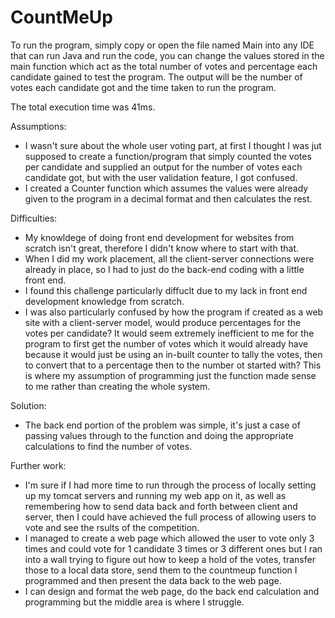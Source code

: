 # CountMeUp

To run the program, simply copy or open the file named Main into any IDE that can run Java and run the code, you can change the values stored in the main function which act as the total number of votes and percentage each candidate gained to test the program. 
The output will be the number of votes each candidate got and the time taken to run the program.

The total execution time was 41ms.

Assumptions:
- I wasn't sure about the whole user voting part, at first I thought I was jut supposed to create a function/program that simply counted the votes per 
  candidate and supplied an output for the number of votes each candidate got, but with the user validation feature, I got confused.
- I created a Counter function which assumes the values were already given to the program in a decimal format and then calculates the rest.

Difficulties:
- My knowldege of doing front end development for websites from scratch isn't great, therefore I didn't know where to start with that.
- When I did my work placement, all the client-server connections were already in place, so I had to just do the back-end coding with a little front end.
- I found this challenge particularly diffuclt due to my lack in front end development knowledge from scratch.
- I was also particularly confused by how the program if created as a web site with a client-server model, would produce percentages for the votes per candidate? It would seem extremely inefficient to me for the program to first get the number of votes which it would already have because it would just be using an in-built counter to tally the votes, then to convert that to a percentage then to the number ot started with? This is where my assumption of programming just the function made sense to me rather than creating the whole system.

Solution:
- The back end portion of the problem was simple, it's just a case of passing values through to the function and doing the appropriate calculations to find the number of votes.

Further work:
- I'm sure if I had more time to run through the process of locally setting up my tomcat servers and running my web app on it, as well as remembering how to send data back and forth between client and server, 
  then I could have achieved the full process of allowing users to vote and see the rsults of the competition.
- I managed to create a web page which allowed the user to vote only 3 times and could vote for 1 candidate 3 times or 
  3 different ones but I ran into a wall trying to figure out how to keep a hold of the votes, transfer those to a local data store, send them to the countmeup function I programmed and then present the data back to the web page.
- I can design and format the web page, do the back end calculation and programming but the middle area is where I struggle.  
